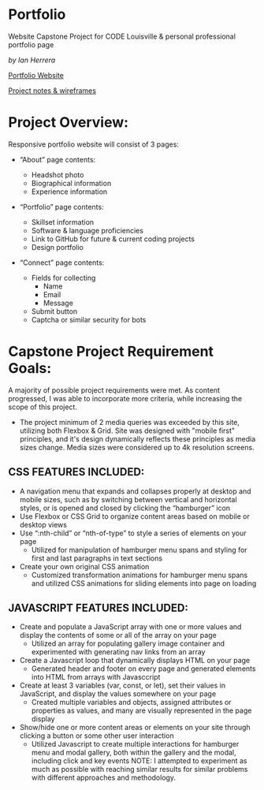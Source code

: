 # Portfolio
Website Capstone Project for CODE Louisville & personal professional portfolio page

*by Ian Herrera*

[Portfolio Website](https://iantherrera.github.io/Portfolio/)

[Project notes & wireframes](https://drive.google.com/file/d/1ZWJ9nSAYxI09EU6xMQwX4jmH5hyXAI-z/view?usp=sharing)

# Project Overview:

Responsive portfolio website will consist of 3 pages: 

- “About” page contents:
  - Headshot photo
  - Biographical information
  - Experience information

- “Portfolio” page contents:
  - Skillset information
  - Software & language proficiencies
  - Link to GitHub for future & current coding projects
  - Design portfolio

- “Connect” page contents:
  - Fields for collecting
    - Name
    - Email
    - Message
  - Submit button
  - Captcha or similar security for bots

# Capstone Project Requirement Goals:

A majority of possible project requirements were met. As content progressed, I was able to incorporate more criteria, while increasing the scope of this project.

- The project minimum of 2 media queries was exceeded by this site, utilizing both Flexbox & Grid. Site was designed with "mobile first" principles, and it's design dynamically reflects these principles as media sizes change. Media sizes were considered up to 4k resolution screens.

## CSS FEATURES INCLUDED:
- A navigation menu that expands and collapses properly at desktop and mobile sizes, such as by switching between vertical and horizontal styles, or is opened and closed by clicking the “hamburger” icon
- Use Flexbox or CSS Grid to organize content areas based on mobile or desktop views
- Use “:nth-child” or “nth-of-type” to style a series of elements on your page
  - Utilized for manipulation of hamburger menu spans and styling for first and last paragraphs in text sections
- Create your own original CSS animation
  - Customized transformation animations for hamburger menu spans and utilized CSS animations for sliding elements into page on loading

## JAVASCRIPT FEATURES INCLUDED:
- Create and populate a JavaScript array with one or more values and display the contents of some or all of the array on your page
  - Utilized an array for populating gallery image container and experimented with generating nav links from an array
- Create a Javascript loop that dynamically displays HTML on your page
  - Generated header and footer on every page and generated elements into HTML from arrays with Javasccript
- Create at least 3 variables (var, const, or let), set their values in JavaScript, and display the values somewhere on your page
  - Created multiple variables and objects, assigned attributes or properties as values, and many are visually represented in the page display
- Show/hide one or more content areas or elements on your site through clicking a button or some other user interaction
  - Utilized Javascript to create multiple interactions for hamburger menu and modal gallery, both within the gallery and the modal, including click and key events
NOTE: I attempted to experiment as much as possible with reaching similar results for similar problems with different approaches and methodology.

